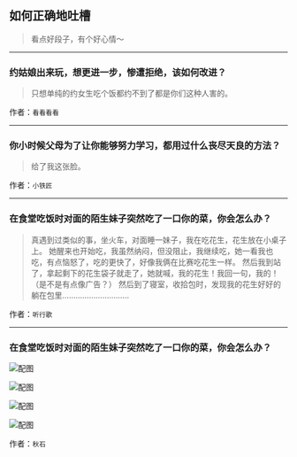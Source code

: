 ## 如何正确地吐槽

> 看点好段子，有个好心情～


 
---

### 约姑娘出来玩，想更进一步，惨遭拒绝，该如何改进？

> 只想单纯的约女生吃个饭都约不到了都是你们这种人害的。


作者：`看看看看`

---

### 你小时候父母为了让你能够努力学习，都用过什么丧尽天良的方法？

> 给了我这张脸。


作者：`小铁匠`

---

### 在食堂吃饭时对面的陌生妹子突然吃了一口你的菜，你会怎么办？

> 真遇到过类似的事，坐火车，对面睡一妹子，我在吃花生，花生放在小桌子上。
> 她醒来也开始吃，我虽然纳闷，但没阻止，我继续吃，她一看我也吃，有点恼怒了，吃的更快了，好像我俩在比赛吃花生一样。
> 然后我到站了，拿起剩下的花生袋子就走了，她就喊，我的花生！我回一句，我的！（是不是有点像广告？）
> 然后到了寝室，收拾包时，发现我的花生好好的躺在包里…………………………


作者：`听行歌`

---

### 在食堂吃饭时对面的陌生妹子突然吃了一口你的菜，你会怎么办？

> 



![配图](http://pic2.zhimg.com/70/9acbc875db30a95b66480e3c7ef669f5_b.jpg)



![配图](http://pic1.zhimg.com/70/60f126c559982365f5bdbb3075c23570_b.jpg)



![配图](http://pic1.zhimg.com/70/f24fb00d195b5f2ef1d56db300f69d78_b.jpg)



![配图](http://pic3.zhimg.com/70/f88cc97b97304f8d4883407b2202f342_b.jpg)


作者：`秋石`